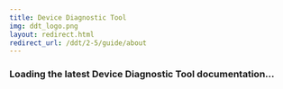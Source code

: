 ```yaml
---
title: Device Diagnostic Tool
img: ddt_logo.png
layout: redirect.html
redirect_url: /ddt/2-5/guide/about
---
```


### Loading the latest Device Diagnostic Tool documentation...










